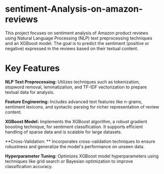 # sentiment-Analysis-on-amazon-reviews
This project focuses on sentiment analysis of Amazon product reviews using Natural Language Processing (NLP) text preprocessing techniques and an XGBoost model. The goal is to predict the sentiment (positive or negative) expressed in the reviews based on their textual content.

# Key Features
**NLP Text Preprocessing:** 
Utilizes techniques such as tokenization, stopword removal, lemmatization, and TF-IDF vectorization to prepare textual data for analysis.

**Feature Engineering:** 
Includes advanced text features like n-grams, sentiment lexicons, and syntactic parsing for richer representation of review content.

**XGBoost Model:** 
Implements the XGBoost algorithm, a robust gradient boosting technique, for sentiment classification. It supports efficient handling of sparse data and is scalable for large datasets.

**Cross-Validation: **
Incorporates cross-validation techniques to ensure robustness and generalize the model's performance on unseen data.

**Hyperparameter Tuning:**
Optimizes XGBoost model hyperparameters using techniques like grid search or Bayesian optimization to improve classification accuracy.
